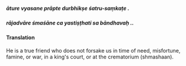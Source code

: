 ##### āture vyasane prāpte durbhikṣe śatru-saṃkaṭe .
##### rājadvāre śmaśāne ca yastiṣṭhati sa bāndhavaḥ ..

#### Translation

He is a true friend who does not forsake us in time of need, misfortune, famine, or war, in a king's court, or at the crematorium (shmashaan).
